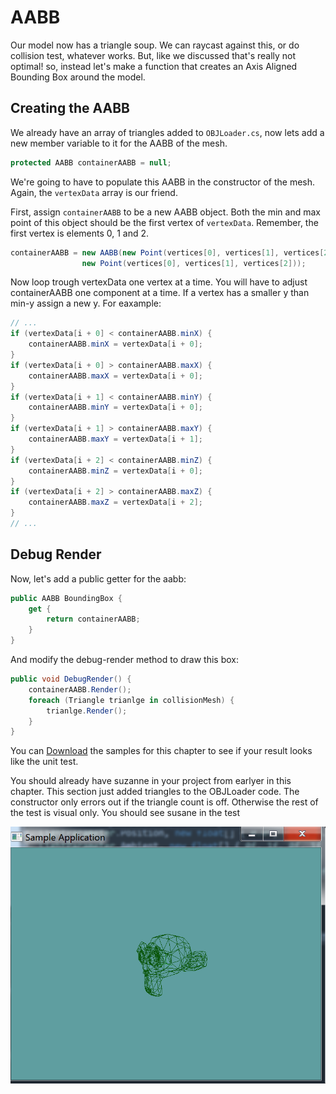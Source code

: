 # AABB

Our model now has a triangle soup. We can raycast against this, or do collision test, whatever works. But, like we discussed that's really not optimal! so, instead let's make a function that creates an Axis Aligned Bounding Box around the model.

## Creating the AABB

We already have an array of triangles added to ```OBJLoader.cs```, now lets add a new member variable to it for the AABB of the mesh.

```cs
protected AABB containerAABB = null;
```

We're going to have to populate this AABB in the constructor of the mesh. Again, the ```vertexData``` array is our friend. 

First, assign ```containerAABB``` to be a new AABB object. Both the min and max point of this object should be the first vertex of ```vertexData```. Remember, the first vertex is elements 0, 1 and 2.

```cs
containerAABB = new AABB(new Point(vertices[0], vertices[1], vertices[2]),
                new Point(vertices[0], vertices[1], vertices[2]));
```

Now loop trough vertexData one vertex at a time. You will have to adjust containerAABB one component at a time. If a vertex has a smaller y than min-y assign a new y. For eaxample:

```cs
// ...
if (vertexData[i + 0] < containerAABB.minX) {
    containerAABB.minX = vertexData[i + 0];
}
if (vertexData[i + 0] > containerAABB.maxX) {
    containerAABB.maxX = vertexData[i + 0];
}
if (vertexData[i + 1] < containerAABB.minY) {
    containerAABB.minY = vertexData[i + 0];
}
if (vertexData[i + 1] > containerAABB.maxY) {
    containerAABB.maxY = vertexData[i + 1];
}
if (vertexData[i + 2] < containerAABB.minZ) {
    containerAABB.minZ = vertexData[i + 0];
}
if (vertexData[i + 2] > containerAABB.maxZ) {
    containerAABB.maxZ = vertexData[i + 2];
}
// ...
```

## Debug Render

Now, let's add a public getter for the aabb:

```cs
public AABB BoundingBox {
    get {
        return containerAABB;
    }
}
```

And modify the debug-render method to draw this box:

```cs
public void DebugRender() {
    containerAABB.Render();
    foreach (Triangle trianlge in collisionMesh) {
        trianlge.Render();
    }
}
```

You can [Download](../Samples/3DModels.rar) the samples for this chapter to see if your result looks like the unit test.

You should already have suzanne in your project from earlyer in this chapter. This section just added triangles to the OBJLoader code. The constructor only errors out if the triangle count is off. Otherwise the rest of the test is visual only. You should see susane in the test

![UNIT](obj_debug_triangle.png)

```cs